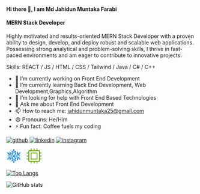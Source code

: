 
#### Hi there 👋, I am Md Jahidun Muntaka Farabi
#### MERN Stack Developer
Highly motivated and results-oriented MERN Stack Developer with a proven ability to design, develop, and deploy robust and scalable web applications. Possessing strong analytical and problem-solving skills, I thrive in fast-paced environments and am eager to contribute to innovative projects.

Skills: REACT / JS / HTML / CSS / Tailwind / Java / C# / C++ 

- 🔭 I’m currently working on Front End Development  
- 🌱 I’m currently learning Back End Development, Web Development,Graphics,Algorithm  
- 🤔 I’m looking for help with Front End Based Technologies  
- 💬 Ask me about Front End Development  
- 📫 How to reach me: jahidunmuntaka25@gmail.com 
- 😄 Pronouns: He/Him 
- ⚡ Fun fact:  Coffee fuels my coding 


[<img src='https://cdn.jsdelivr.net/npm/simple-icons@3.0.1/icons/github.svg' alt='github' height='40'>](https://github.com/jahidunfarabi)  [<img src='https://cdn.jsdelivr.net/npm/simple-icons@3.0.1/icons/linkedin.svg' alt='linkedin' height='40'>](https://www.linkedin.com/in/md-jahidun-muntaka-farabi-996ba3221/)  [<img src='https://cdn.jsdelivr.net/npm/simple-icons@3.0.1/icons/instagram.svg' alt='instagram' height='40'>](https://www.instagram.com/jahidun.farabi/)  

<a href='https://archiveprogram.github.com/'><img src='https://raw.githubusercontent.com/acervenky/animated-github-badges/master/assets/acbadge.gif' width='40' height='40'></a> <a href='https://docs.github.com/en/developers'><img src='https://raw.githubusercontent.com/acervenky/animated-github-badges/master/assets/devbadge.gif' width='40' height='40'></a> 

[![Top Langs](https://github-readme-stats.vercel.app/api/top-langs/?username=jahidunfarabi)](https://github.com/anuraghazra/github-readme-stats)

![GitHub stats](https://github-readme-stats.vercel.app/api?username=jahidunfarabi&show_icons=true)  

